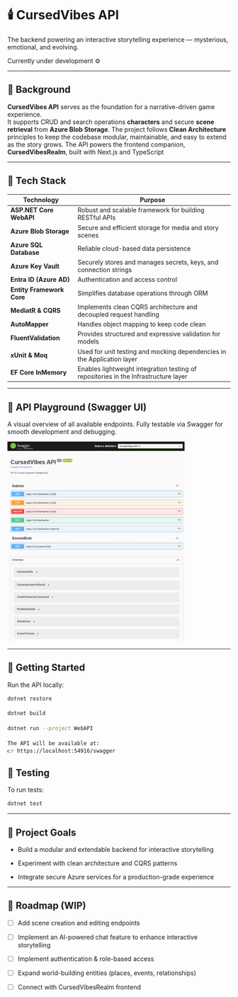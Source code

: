 # 🕯️ CursedVibes API
The backend powering an interactive storytelling experience — mysterious, emotional, and evolving.  

Currently under development ⚙️  

---

## 🌌 Background  
**CursedVibes API** serves as the foundation for a narrative-driven game experience.  
It supports CRUD and search operations **characters** and secure **scene retrieval** from **Azure Blob Storage**. 
The project follows **Clean Architecture** principles to keep the codebase modular, maintainable, and easy to extend as the story grows.
The API powers the frontend companion, **CursedVibesRealm**, built with Next.js and TypeScript

---

## 🔧 Tech Stack  

| Technology | Purpose |
|-------------|----------|
| **ASP.NET Core WebAPI** | Robust and scalable framework for building RESTful APIs |
| **Azure Blob Storage** | Secure and efficient storage for media and story scenes |
| **Azure SQL Database** | Reliable cloud-based data persistence |
| **Azure Key Vault** | Securely stores and manages secrets, keys, and connection strings |
| **Entra ID (Azure AD)** | Authentication and access control |
| **Entity Framework Core** | Simplifies database operations through ORM |
| **MediatR & CQRS** | Implements clean CQRS architecture and decoupled request handling |
| **AutoMapper** | Handles object mapping to keep code clean |
| **FluentValidation** | Provides structured and expressive validation for models |
| **xUnit & Moq** | Used for unit testing and mocking dependencies in the Application layer |
| **EF Core InMemory** | Enables lightweight integration testing of repositories in the Infrastructure layer |

---
## 🧪 API Playground (Swagger UI)
A visual overview of all available endpoints. Fully testable via Swagger for smooth development and debugging.

<img src="./assets/swagger.jpeg" width="400" alt="Screenshot of endpoints in Swagger" />

---
## 🚀 Getting Started  

Run the API locally:  
```bash
dotnet restore

dotnet build

dotnet run --project WebAPI

The API will be available at:
👉 https://localhost:54916/swagger
```

## 🧪 Testing
To run tests:
```bash
dotnet test
``` 

---

## 🧠 Project Goals

- Build a modular and extendable backend for interactive storytelling

- Experiment with clean architecture and CQRS patterns

- Integrate secure Azure services for a production-grade experience

---

## 🧩 Roadmap (WIP)

- [ ] Add scene creation and editing endpoints
- [ ] Implement an AI-powered chat feature to enhance interactive storytelling
- [ ] Implement authentication & role-based access
- [ ] Expand world-building entities (places, events, relationships)
- [ ] Connect with CursedVibesRealm frontend

